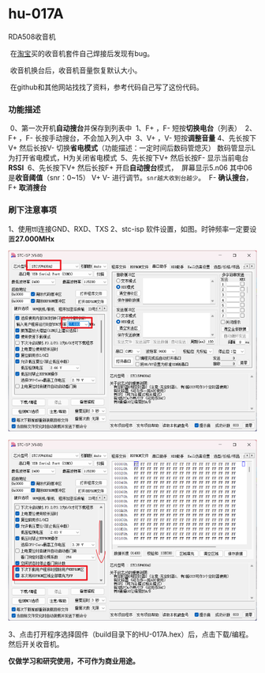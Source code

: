 # hu-017A

RDA508收音机

​			在[淘宝](https://detail.tmall.com/item.htm?id=701902156484)买的收音机套件自己焊接后发现有bug。

​			收音机换台后，收音机音量恢复默认大小。

​			在github和其他网站找找了资料，参考代码自己写了这份代码。

### 功能描述

​		0、第一次开机**自动搜台**并保存到列表中
​		1、F+ ，F- 短按**切换电台**（列表）
​		2、F+ ，F- 长按手动搜台，不会加入列入中
​		3、V+ ，V- 短按**调整音量**
​		4、先长按下V+ 然后长按V- 切换**省电模式**（功能描述：一定时间后数码管熄灭）
​			数码管显示L为打开省电模式，H为关闭省电模式
​		5、先长按下V+ 然后长按F- 显示当前电台**RSSI**
​		6、先长按下V+ 然后长按F+ 开启**自动搜台**模式，
​			屏幕显示5.n06 其中06是**收音阈值**（snr：0~15） V+ V- 进行调节。`snr越大收到台越少`。
​		F- **确认搜台**，F+ **取消搜台**

### 刷下注意事项

1、使用ttl连接GND、RXD、TXS
2、stc-isp 软件设置，如图。时钟频率一定要设置**27.000MHx**

![]()![1](.\images\1.png)

![](.\images\2.png)

3、点击打开程序选择固件（build目录下的HU-017A.hex）后，点击下载/编程。
    然后开关收音机。



**仅做学习和研究使用，不可作为商业用途。**
